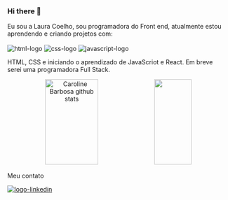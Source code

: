 ### Hi there 👋

Eu sou a Laura Coelho, sou programadora do Front end, atualmente estou aprendendo e criando projetos com:
<br>
<br>
<img src="https://img.shields.io/badge/HTML5-E34F26?style=for-the-badge&logo=html5&logoColor=white" alt="html-logo" /> <img src="https://img.shields.io/badge/CSS3-1572B6?style=for-the-badge&logo=css3&logoColor=white" alt="css-logo" />  <img src="https://img.shields.io/badge/JavaScript-323330?style=for-the-badge&logo=javascript&logoColor=F7DF1E" alt="javascript-logo" /> 
 
HTML, CSS e iniciando o aprendizado de JavaScriot e React. Em breve serei uma programadora Full Stack.

<div align="center">  
  <img width="49%" height="195px" src="https://github-readme-stats.vercel.app/api?username=LauraCristinaCoelho&show_icons=true&count_private=true&hide_border=true&title_color=ff91a4&icon_color=ff91a4&text_color=c9d1d9&bg_color=0d1117" alt="Caroline Barbosa github stats" /> 
  <img width="41%" height="195px" src="https://github-readme-stats.vercel.app/api/top-langs/?username=LauraCristinaCoelho&layout=compact&hide_border=true&title_color=ff91a4&text_color=ff91a4&bg_color=0d1117" />
</div>

Meu contato
<br>

<a href= "https://www.linkedin.com/in/laura-cristina-coelho/"><img src="https://img.shields.io/badge/LinkedIn-0077B5?style=for-the-badge&logo=linkedin&logoColor=white" alt="logo-linkedin"/>  <a/>
